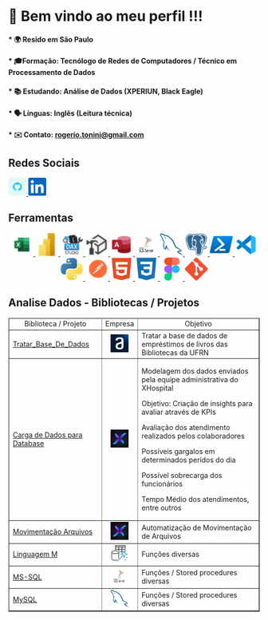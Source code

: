 <!DOCTYPE html>
<html>

# 🙌 Bem vindo ao meu perfil !!!

#### * 🌍  Resido em São Paulo
#### * 🎓Formação: Tecnólogo de Redes de Computadores  / Técnico em Processamento de Dados
#### * 📚 Estudando: Análise de Dados (XPERIUN, Black Eagle)
#### * 🗣️ Línguas: Inglês (Leitura técnica)
#### * ✉️ Contato: [rogerio.tonini@gmail.com](mailto:rogerio.tonini@gmail.com)

## Redes Sociais
<p align="left">
  <a href="https://www.github.com/RogerioTonini" target="_blank" rel="noreferrer"> 
    <img src="https://github.com/RogerioTonini/RogerioTonini/blob/main/images/github-colored.png" width="36" height="36" /> 
  </a> 
  <a href="https://www.linkedin.com/in/rogerio-tonini" target="_blank" rel="noreferrer"> 
    <img src="https://github.com/RogerioTonini/RogerioTonini/blob/main/images/linkedin.svg" width="36" height="36" /> 
  </a>
</p>

## Ferramentas
<div align="center">
    <!-- Excel -->
    <a href="https://support.microsoft.com/pt-br/excel" target="_blank" rel="noreferrer">
		  <img src="https://github.com/RogerioTonini/RogerioTonini/blob/main/images/excel.png" width="46" height="46" alt="Microsoft Excel" />
    </a>
    <!-- Power BI -->
    <a href="https://www.microsoft.com/pt-br/power-platform/products/power-bi" target="_blank" rel="noreferrer">
		  <img src="https://github.com/RogerioTonini/RogerioTonini/blob/main/images/powerbi.png" width="46" height="46" alt="Power BI" />
    </a>
      <!-- DAX Studio -->
    <a href="https://daxstudio.org" target="_blank" rel="noreferrer">
		  <img src="https://github.com/RogerioTonini/RogerioTonini/blob/main/images/dax-studio.png" width="46" height="46" alt="Dax Studio" />
    </a>
    <!-- Tabular Editor -->
    <a href="https://www.sqlbi.com/tools/tabular-editor" target="_blank" rel="noreferrer">
		  <img src="https://github.com/RogerioTonini/RogerioTonini/blob/main/images/tabular-editor.png" width="46" height="46" alt="Tabular Editor" />
    </a>
    <!-- Microsoft Access -->
    <a href="https://support.microsoft.com/pt-br/access" target="_blank" rel="noreferrer">
		  <img src="https://github.com/RogerioTonini/RogerioTonini/blob/main/images/access.svg" width="46" height="46" alt="Microsoft Access" />
    </a>
    <!-- Microsoft SQL Server -->
    <a href="https://www.microsoft.com/en-us/sql-server" target="_blank" rel="noreferrer">
		  <img src="https://github.com/RogerioTonini/RogerioTonini/blob/main/images/sql-server.png" width="46" height="46" alt="Microsoft SQL Server" />
    </a>
    <!-- MySQL -->
    <a href="https://www.mysql.com/" target="_blank" rel="noreferrer">
		  <img src="https://github.com/RogerioTonini/RogerioTonini/blob/main/images/mysql-colored.svg" width="46" height="46" alt="MySQL" />
    </a>
    <!-- PostGre -->
    <a href="https://www.postgresql.org/" target="_blank" rel="noreferrer">
		  <img src="https://github.com/RogerioTonini/RogerioTonini/blob/main/images/postgresql-colored.svg" width="46" height="46" alt="PostgreSQL" />
    </a>
    <!-- Power Shell -->
    <a href="https://learn.microsoft.com/pt-br/powershell/" target="_blank" rel="noreferrer">
		  <img src="https://github.com/RogerioTonini/RogerioTonini/blob/main/images/powershell.png" width="46" height="46" alt="Power ShellL" />
    </a>
    <!-- Visual Studio Code -->
    <a href="https://code.visualstudio.com/" target="_blank" rel="noreferrer">
		  <img src="https://github.com/RogerioTonini/RogerioTonini/blob/main/images/visualstudiocode.png" width="46" height="46" alt="VS Code" />
    </a>
    <!-- Python -->
    <a href="https://www.python.org/" target="_blank" rel="noreferrer">
		  <img src="https://github.com/RogerioTonini/RogerioTonini/blob/main/images/python-colored.svg" width="46" height="46" alt="Python" />
    </a>
    <!-- Postman -->
    <a href="https://www.postman.com/" target="_blank" rel="noreferrer">
		  <img src="https://github.com/RogerioTonini/RogerioTonini/blob/main/images/postman.svg" width="46" height="46" alt="Python" />
    </a>    
    <!-- HTML -->
    <a href="https://developer.mozilla.org/en-US/docs/Glossary/HTML5" target="_blank" rel="noreferrer">
		  <img src="https://github.com/RogerioTonini/RogerioTonini/blob/main/images/html5-colored.svg" width="46" height="46" alt="HTML5" />
    </a>
    <!-- CSS -->
    <a href="https://www.w3.org/TR/CSS/#css" target="_blank" rel="noreferrer">
		  <img src="https://github.com/RogerioTonini/RogerioTonini/blob/main/images/css3-colored.svg" width="46" height="46" alt="CSS3" />
    </a>
    <!-- Figma -->
    <a href="https://www.figma.com/" target="_blank" rel="noreferrer">
		  <img src="https://github.com/RogerioTonini/RogerioTonini/blob/main/images/figma-colored.svg" width="46" height="46" alt="Figma" />
    </a>
    <!-- Git -->
    <a href="https://git-scm.com/" target="_blank" rel="noreferrer">
      <img src="https://github.com/RogerioTonini/RogerioTonini/blob/main/images/git-colored.svg" width="46" height="46" alt="Git" />
    </a>
</div>

## Analise Dados - Bibliotecas / Projetos
<table border="1" style="width:100%">
  <thead>
    <tr>
        <td align="center">Biblioteca / Projeto</td>
        <td align="center">Empresa</td>
        <td align="center">Objetivo</td>
    </tr>
  </thead>
  <body>
    <tr>
      <td align="left"> <a href="https://github.com/RogerioTonini/AD_7DaysOfCode.io">Tratar_Base_De_Dados</a> </td>
      <td align="center">
        <a href="https://www.alura.com.br/" target="_blank" rel="noreferrer">
          <img src="https://github.com/RogerioTonini/RogerioTonini/blob/main/images/alura.png" width="36" height="36" alt="Alura"/>
        </a>
      </td>
      <td align="left"> Tratar a base de dados de empréstimos de livros das Bibliotecas da UFRN </td>
    </tr>
    <!-- -->
    <tr>
      <td align="left"> <a href="https://github.com/RogerioTonini/AD_XPERIUN_D-007_XHospital_Internacoes">Carga de Dados para Database </a> </td>
      <td align="center"> 
        <img src="https://github.com/RogerioTonini/RogerioTonini/blob/main/images/xperiun.png" width="36" height="36" alt="XPERIUN"/>
      </td>
      <td>
          <p>Modelagem dos dados enviados pela equipe administrativa do XHospital</p>
          <p>Objetivo: Criação de insights para avaliar através de KPIs</p>
          <p>Avaliação dos atendimento realizados pelos colaboradores</p>
          <p>Possíveis gargalos em determinados perídos do dia</p>
          <p>Possível sobrecarga dos funcionários</p>
          <p>Tempo Médio dos atendimentos, entre outros</p>
        </td>
      </td>
    </tr>
    <!-- -->
    <tr>
      <td align="left"> <a href="https://github.com/RogerioTonini/AD_XPERIUN_Python_Basico"> Movimentação Arquivos</a> </td>
      <td align="center"> 
        <a href="https://www.xperiun.com/" target="_blank" rel="noreferrer">                            
          <img src="https://github.com/RogerioTonini/RogerioTonini/blob/main/images/xperiun.png" width="36" height="36" alt="XPERIUN"/>
        </a>
      </td>
      <td align="left"> Automatização de Movimentação de Arquivos</td>
    </tr>
    <!-- -->
    <tr> 
      <td align="left"> <a href="https://github.com/RogerioTonini/Ling_M"> Linguagem M</a> </td> 
      <td align="center">
          <a href="https://learn.microsoft.com/pt-br/powerquery-m/" target="_blank" rel="noreferrer">
            <img src="https://github.com/RogerioTonini/RogerioTonini/blob/main/images/powerquery.png" width="36" height="36" alt="Power Query"/>
          </a>
      <td align="left"> Funções diversas</td>
    </tr>          
    <!-- -->
    <tr> 
      <td align="left"> <a href="https://github.com/RogerioTonini/SQL_Comandos_Diversos"> MS-SQL</a> </td> 
      <td align="center">
        <a href="https://www.microsoft.com/en-us/sql-server" target="_blank" rel="noreferrer">
          <img src="https://github.com/RogerioTonini/RogerioTonini/blob/main/images/sql-server.png" width="36" height="36" alt="SQL Server"/>
        </a>
      </td>
      <td align="left"> Funções / Stored procedures diversas</td>
    </tr>
    <!-- -->
    <tr> 
      <td align="left"> <a href="https://github.com/RogerioTonini/MySQL"> MySQL</a> </td> 
      <td align="center">
        <a href="https://www.mysql.com" target="_blank" rel="noreferrer">
          <img src="https://github.com/RogerioTonini/RogerioTonini/blob/main/images/mysql-colored.svg" width="36" height="36" alt="SQL Server"/>
        </a>
      </td>
      <td align="left"> Funções / Stored procedures diversas</td>
    </tr>
  </body>
</table>
</html>